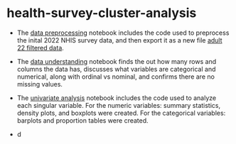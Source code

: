 # health-survey-cluster-analysis


* The [data preprocessing](https://github.com/Cstan1987stat/health-survey-cluster-analysis/blob/main/notebooks/data_preprocessing.ipynb) notebook includes the code used to preprocess the inital 2022 NHIS survey data, and then export it as a new file [adult 22 filtered data](https://github.com/Cstan1987stat/health-survey-cluster-analysis/blob/main/adult22_filtered.csv).

* The [data understanding](https://github.com/Cstan1987stat/health-survey-cluster-analysis/blob/main/notebooks/data_understanding.ipynb) notebook finds the out how many rows and columns the data has, discusses what variables are categorical and numerical, along with ordinal vs nominal, and confirms there are no missing values.

* The [univariate analysis](https://github.com/Cstan1987stat/health-survey-cluster-analysis/blob/main/notebooks/univariate_analysis.ipynb) notebook includes the code used to analyze each singular variable. For the numeric variables: summary statistics, density plots, and boxplots were created. For the categorical variables: barplots and proportion tables were created.

* d
